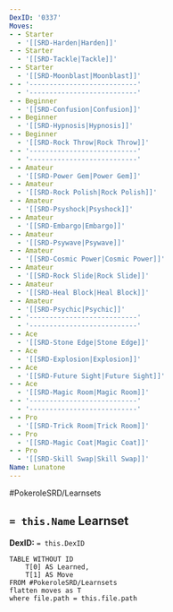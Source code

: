 ```yaml
---
DexID: '0337'
Moves:
- - Starter
  - '[[SRD-Harden|Harden]]'
- - Starter
  - '[[SRD-Tackle|Tackle]]'
- - Starter
  - '[[SRD-Moonblast|Moonblast]]'
- - '---------------------------'
  - '---------------------------'
- - Beginner
  - '[[SRD-Confusion|Confusion]]'
- - Beginner
  - '[[SRD-Hypnosis|Hypnosis]]'
- - Beginner
  - '[[SRD-Rock Throw|Rock Throw]]'
- - '---------------------------'
  - '---------------------------'
- - Amateur
  - '[[SRD-Power Gem|Power Gem]]'
- - Amateur
  - '[[SRD-Rock Polish|Rock Polish]]'
- - Amateur
  - '[[SRD-Psyshock|Psyshock]]'
- - Amateur
  - '[[SRD-Embargo|Embargo]]'
- - Amateur
  - '[[SRD-Psywave|Psywave]]'
- - Amateur
  - '[[SRD-Cosmic Power|Cosmic Power]]'
- - Amateur
  - '[[SRD-Rock Slide|Rock Slide]]'
- - Amateur
  - '[[SRD-Heal Block|Heal Block]]'
- - Amateur
  - '[[SRD-Psychic|Psychic]]'
- - '---------------------------'
  - '---------------------------'
- - Ace
  - '[[SRD-Stone Edge|Stone Edge]]'
- - Ace
  - '[[SRD-Explosion|Explosion]]'
- - Ace
  - '[[SRD-Future Sight|Future Sight]]'
- - Ace
  - '[[SRD-Magic Room|Magic Room]]'
- - '---------------------------'
  - '---------------------------'
- - Pro
  - '[[SRD-Trick Room|Trick Room]]'
- - Pro
  - '[[SRD-Magic Coat|Magic Coat]]'
- - Pro
  - '[[SRD-Skill Swap|Skill Swap]]'
Name: Lunatone
---
```


#PokeroleSRD/Learnsets

## `= this.Name` Learnset

**DexID:** `= this.DexID`

```dataview
TABLE WITHOUT ID
    T[0] AS Learned,
    T[1] AS Move
FROM #PokeroleSRD/Learnsets
flatten moves as T
where file.path = this.file.path
```
